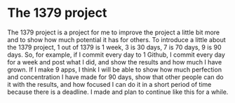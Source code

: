 # The 1379 project
The 1379 project is a project for me to improve the project a little bit more and to show how much potential it has for others. To introduce a little about the 1379 project, 1 out of 1379 is 1 week, 3 is 30 days, 7 is 70 days, 9 is 90 days. So, for example, if I commit every day to 1 Github, I commit every day for a week and post what I did, and show the results and how much I have grown. If I make 9 apps, I think I will be able to show how much perfection and concentration I have made for 90 days, show that other people can do it with the results, and how focused I can do it in a short period of time because there is a deadline. I made and plan to continue like this for a while.
